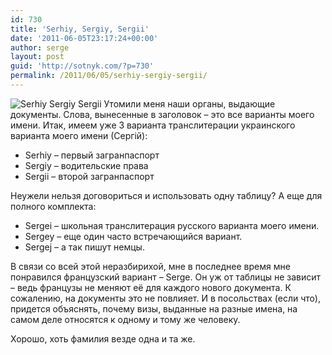 ```yaml
---
id: 730
title: 'Serhiy, Sergiy, Sergii'
date: '2011-06-05T23:17:24+00:00'
author: serge
layout: post
guid: 'http://sotnyk.com/?p=730'
permalink: /2011/06/05/serhiy-sergiy-sergii/
---
```


![](http://localhost/wp-content/uploads/2011/06/SerhiySergiySergii.png "Serhiy Sergiy Sergii") Утомили меня наши органы, выдающие документы. Слова, вынесенные в заголовок – это все варианты моего имени. Итак, имеем уже 3 варианта транслитерации украинского варианта моего имени (Сергiй):

- Serhiy – первый загранпаспорт
- Sergiy – водительские права
- Sergii – второй загранпаспорт

Неужели нельзя договориться и использовать одну таблицу? А еще для полного комплекта:

- Sergei – школьная транслитерация русского варианта моего имени.
- Sergey – еще один часто встречающийся вариант.
- Sergej – а так пишут немцы.

В связи со всей этой неразбирихой, мне в последнее время мне понравился французский вариант – Serge. Он уж от таблицы не зависит – ведь французы не меняют её для каждого нового документа. К сожалению, на документы это не повлияет. И в посольствах (если что), придется объяснять, почему визы, выданные на разные имена, на самом деле относятся к одному и тому же человеку.

Хорошо, хоть фамилия везде одна и та же.